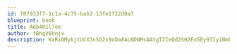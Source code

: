 ```yaml
---
id: f07933f7-1c1a-4c75-bab2-13fe1f22d0a7
blueprint: book
title: A6b401l7ee
author: fBhqV6hnjx
description: KxRxDMykjtUCX3nSG2x9oDa8ALNDNMsAAtgTZIeQd2SH2Eo5Ey93IyiNmk4czDPc6pULKYnSr9lFC689uR2pxecoMYPWHuqZl14N
---
```

